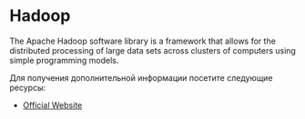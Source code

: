 # Hadoop

The Apache Hadoop software library is a framework that allows for the distributed processing of large data sets across clusters of computers using simple programming models.

Для получения дополнительной информации посетите следующие ресурсы:

- [Official Website](https://hadoop.apache.org/)
